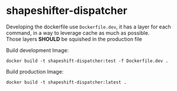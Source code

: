 shapeshifter-dispatcher
=======================

Developing the dockerfile use `Dockerfile.dev`, it has a layer for each command, in a way to leverage cache as much as possible.  
Those layers **SHOULD** be squished in the production file

Build development Image:
```shell
docker build -t shapeshift-dispatcher:test -f Dockerfile.dev .
```

Build production Image:
```shell
docker build -t shapeshift-dispatcher:latest .
```
